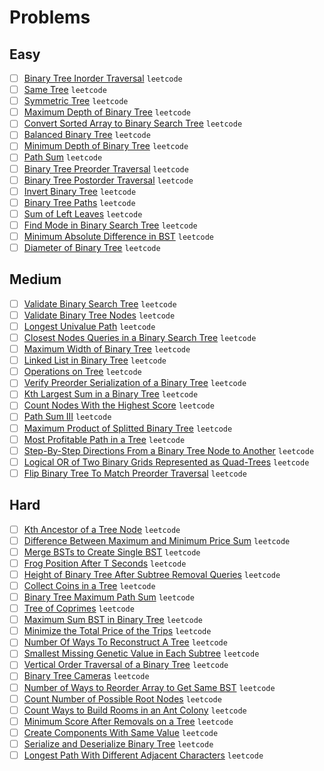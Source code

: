 # Problems

## Easy

- [ ] [Binary Tree Inorder Traversal](https://leetcode.com/problems/binary-tree-inorder-traversal/) `leetcode`
- [ ] [Same Tree](https://leetcode.com/problems/same-tree/) `leetcode`
- [ ] [Symmetric Tree](https://leetcode.com/problems/symmetric-tree/) `leetcode`
- [ ] [Maximum Depth of Binary Tree](https://leetcode.com/problems/maximum-depth-of-binary-tree/) `leetcode`
- [ ] [Convert Sorted Array to Binary Search Tree](https://leetcode.com/problems/convert-sorted-array-to-binary-search-tree/) `leetcode`
- [ ] [Balanced Binary Tree](https://leetcode.com/problems/balanced-binary-tree/) `leetcode`
- [ ] [Minimum Depth of Binary Tree](https://leetcode.com/problems/minimum-depth-of-binary-tree/) `leetcode`
- [ ] [Path Sum](https://leetcode.com/problems/path-sum/) `leetcode`
- [ ] [Binary Tree Preorder Traversal](https://leetcode.com/problems/binary-tree-preorder-traversal/) `leetcode`
- [ ] [Binary Tree Postorder Traversal](https://leetcode.com/problems/binary-tree-postorder-traversal/) `leetcode`
- [ ] [Invert Binary Tree](https://leetcode.com/problems/invert-binary-tree/) `leetcode`
- [ ] [Binary Tree Paths](https://leetcode.com/problems/binary-tree-paths/) `leetcode`
- [ ] [Sum of Left Leaves](https://leetcode.com/problems/sum-of-left-leaves/) `leetcode`
- [ ] [Find Mode in Binary Search Tree](https://leetcode.com/problems/find-mode-in-binary-search-tree/) `leetcode`
- [ ] [Minimum Absolute Difference in BST](https://leetcode.com/problems/minimum-absolute-difference-in-bst/) `leetcode`
- [ ] [Diameter of Binary Tree](https://leetcode.com/problems/diameter-of-binary-tree/) `leetcode`

## Medium

- [ ] [Validate Binary Search Tree](https://leetcode.com/problems/validate-binary-search-tree/) `leetcode`
- [ ] [Validate Binary Tree Nodes](https://leetcode.com/problems/validate-binary-tree-nodes/) `leetcode`
- [ ] [Longest Univalue Path](https://leetcode.com/problems/longest-univalue-path/) `leetcode`
- [ ] [Closest Nodes Queries in a Binary Search Tree](https://leetcode.com/problems/closest-nodes-queries-in-a-binary-search-tree/) `leetcode`
- [ ] [Maximum Width of Binary Tree](https://leetcode.com/problems/maximum-width-of-binary-tree/) `leetcode`
- [ ] [Linked List in Binary Tree](https://leetcode.com/problems/linked-list-in-binary-tree/) `leetcode`
- [ ] [Operations on Tree](https://leetcode.com/problems/operations-on-tree/) `leetcode`
- [ ] [Verify Preorder Serialization of a Binary Tree](https://leetcode.com/problems/verify-preorder-serialization-of-a-binary-tree/) `leetcode`
- [ ] [Kth Largest Sum in a Binary Tree](https://leetcode.com/problems/kth-largest-sum-in-a-binary-tree/) `leetcode`
- [ ] [Count Nodes With the Highest Score](https://leetcode.com/problems/count-nodes-with-the-highest-score/) `leetcode`
- [ ] [Path Sum III](https://leetcode.com/problems/path-sum-iii/) `leetcode`
- [ ] [Maximum Product of Splitted Binary Tree](https://leetcode.com/problems/maximum-product-of-splitted-binary-tree/) `leetcode`
- [ ] [Most Profitable Path in a Tree](https://leetcode.com/problems/most-profitable-path-in-a-tree/) `leetcode`
- [ ] [Step-By-Step Directions From a Binary Tree Node to Another](https://leetcode.com/problems/step-by-step-directions-from-a-binary-tree-node-to-another/) `leetcode`
- [ ] [Logical OR of Two Binary Grids Represented as Quad-Trees](https://leetcode.com/problems/logical-or-of-two-binary-grids-represented-as-quad-trees/) `leetcode`
- [ ] [Flip Binary Tree To Match Preorder Traversal](https://leetcode.com/problems/flip-binary-tree-to-match-preorder-traversal/) `leetcode`

## Hard

- [ ] [Kth Ancestor of a Tree Node](https://leetcode.com/problems/kth-ancestor-of-a-tree-node/) `leetcode`
- [ ] [Difference Between Maximum and Minimum Price Sum](https://leetcode.com/problems/difference-between-maximum-and-minimum-price-sum/) `leetcode`
- [ ] [Merge BSTs to Create Single BST](https://leetcode.com/problems/merge-bsts-to-create-single-bst/) `leetcode`
- [ ] [Frog Position After T Seconds](https://leetcode.com/problems/frog-position-after-t-seconds/) `leetcode`
- [ ] [Height of Binary Tree After Subtree Removal Queries](https://leetcode.com/problems/height-of-binary-tree-after-subtree-removal-queries/) `leetcode`
- [ ] [Collect Coins in a Tree](https://leetcode.com/problems/collect-coins-in-a-tree/) `leetcode`
- [ ] [Binary Tree Maximum Path Sum](https://leetcode.com/problems/binary-tree-maximum-path-sum/) `leetcode`
- [ ] [Tree of Coprimes](https://leetcode.com/problems/tree-of-coprimes/) `leetcode`
- [ ] [Maximum Sum BST in Binary Tree](https://leetcode.com/problems/maximum-sum-bst-in-binary-tree/) `leetcode`
- [ ] [Minimize the Total Price of the Trips](https://leetcode.com/problems/minimize-the-total-price-of-the-trips/) `leetcode`
- [ ] [Number Of Ways To Reconstruct A Tree](https://leetcode.com/problems/number-of-ways-to-reconstruct-a-tree/) `leetcode`
- [ ] [Smallest Missing Genetic Value in Each Subtree](https://leetcode.com/problems/smallest-missing-genetic-value-in-each-subtree/) `leetcode`
- [ ] [Vertical Order Traversal of a Binary Tree](https://leetcode.com/problems/vertical-order-traversal-of-a-binary-tree/) `leetcode`
- [ ] [Binary Tree Cameras](https://leetcode.com/problems/binary-tree-cameras/) `leetcode`
- [ ] [Number of Ways to Reorder Array to Get Same BST](https://leetcode.com/problems/number-of-ways-to-reorder-array-to-get-same-bst/) `leetcode`
- [ ] [Count Number of Possible Root Nodes](https://leetcode.com/problems/count-number-of-possible-root-nodes/) `leetcode`
- [ ] [Count Ways to Build Rooms in an Ant Colony](https://leetcode.com/problems/count-ways-to-build-rooms-in-an-ant-colony/) `leetcode`
- [ ] [Minimum Score After Removals on a Tree](https://leetcode.com/problems/minimum-score-after-removals-on-a-tree/) `leetcode`
- [ ] [Create Components With Same Value](https://leetcode.com/problems/create-components-with-same-value/) `leetcode`
- [ ] [Serialize and Deserialize Binary Tree](https://leetcode.com/problems/serialize-and-deserialize-binary-tree/) `leetcode`
- [ ] [Longest Path With Different Adjacent Characters](https://leetcode.com/problems/longest-path-with-different-adjacent-characters/) `leetcode`